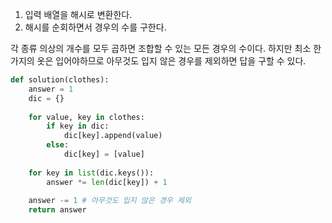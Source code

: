 1. 입력 배열을 해시로 변환한다.
2. 해시를 순회하면서 경우의 수를 구한다.

각 종류 의상의 개수를 모두 곱하면 조합할 수 있는 모든 경우의 수이다. 하지만 최소 한 가지의 옷은 입어야하므로 아무것도 입지 않은 경우를 제외하면 답을 구할 수 있다. 

```python
def solution(clothes):
    answer = 1
    dic = {}
    
    for value, key in clothes:
        if key in dic:
            dic[key].append(value)
        else:
            dic[key] = [value]
    
    for key in list(dic.keys()):
        answer *= len(dic[key]) + 1
        
    answer -= 1 # 아무것도 입지 않은 경우 제외
    return answer
```